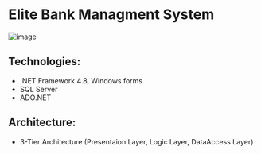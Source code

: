#  Elite Bank Managment System

![image](https://github.com/user-attachments/assets/685e6774-75fa-4777-8d07-82e8b2482636)

## Technologies:

- .NET Framework 4.8, Windows forms
- SQL Server
- ADO.NET

## Architecture:

- 3-Tier Architecture (Presentaion Layer, Logic Layer, DataAccess Layer)
